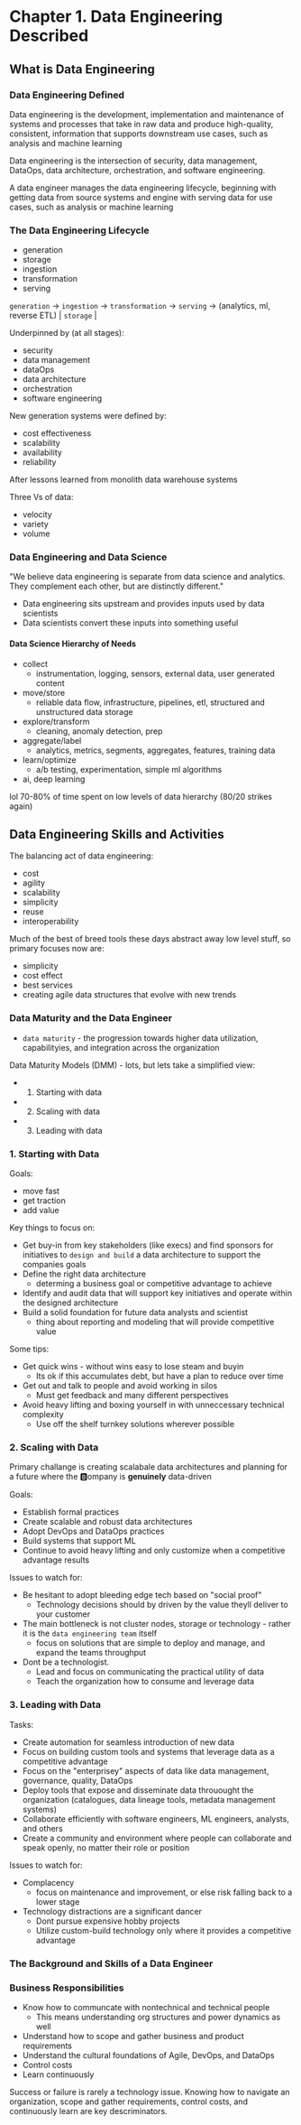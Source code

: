 # Chapter 1. Data Engineering Described

## What is Data Engineering

### Data Engineering Defined

Data engineering is the development, implementation and maintenance of systems and processes that take in raw data and produce high-quality, consistent, information that supports downstream use cases, such as analysis and machine learning

Data engineering is the intersection of security, data management, DataOps, data architecture, orchestration, and software engineering.

A data engineer manages the data engineering lifecycle, beginning with getting data from source systems and engine with serving data for use cases, such as analysis or machine learning

### The Data Engineering Lifecycle

- generation
- storage
- ingestion
- transformation
- serving

`generation` -> `ingestion` -> `transformation` -> `serving` -> (analytics, ml, reverse ETL)
                |                 `storage`                 |

Underpinned by (at all stages):

- security
- data management
- dataOps
- data architecture
- orchestration
- software engineering

New generation systems were defined by:

- cost effectiveness
- scalability
- availability
- reliability

After lessons learned from monolith data warehouse systems

Three Vs of data:

- velocity
- variety
- volume

### Data Engineering and Data Science

"We believe data engineering is separate from data science and analytics. They complement each other, but are distinctly different."

- Data engineering sits upstream and provides inputs used by data scientists
- Data scientists convert these inputs into something useful

#### Data Science Hierarchy of Needs

- collect
  - instrumentation, logging, sensors, external data, user generated content
- move/store
  - reliable data flow, infrastructure, pipelines, etl, structured and unstructured data storage
- explore/transform
  - cleaning, anomaly detection, prep
- aggregate/label
  - analytics, metrics, segments, aggregates, features, training data
- learn/optimize
  - a/b testing, experimentation, simple ml algorithms
- ai, deep learning

lol 70-80% of time spent on low levels of data hierarchy (80/20 strikes again)

## Data Engineering Skills and Activities

The balancing act of data engineering:

- cost
- agility
- scalability
- simplicity
- reuse
- interoperability

Much of the best of breed tools these days abstract away low level stuff, so primary focuses now are:

- simplicity
- cost effect
- best services
- creating agile data structures that evolve with new trends

### Data Maturity and the Data Engineer

- `data maturity` - the progression towards higher data utilization, capabilityies, and integration across the organization

Data Maturity Models (DMM) - lots, but lets take a simplified view:

- 1. Starting with data
- 2. Scaling with data
- 3. Leading with data

### 1. Starting with Data

Goals:

- move fast
- get traction
- add value

Key things to focus on:

- Get buy-in from key stakeholders (like execs) and find sponsors for initiatives to `design and build` a data architecture to support the companies goals
- Define the right data architecture
  - determing a business goal or competitive advantage to achieve
- Identify and audit data that will support key initiatives and operate within the designed architecture
- Build a solid foundation for future data analysts and scientist
  - thing about reporting and modeling that will provide competitive value

Some tips:

- Get quick wins - without wins easy to lose steam and buyin
  - Its ok if this accumulates debt, but have a plan to reduce over time
- Get out and talk to people and avoid working in silos
  - Must get feedback and many different perspectives
- Avoid heavy lifting and boxing yourself in with unneccessary technical complexity
  - Use off the shelf turnkey solutions wherever possible

### 2. Scaling with Data

Primary challange is creating scalabale data architectures and planning for a future where the 🅱️ompany is **genuinely** data-driven

Goals:

- Establish formal practices
- Create scalable and robust data architectures
- Adopt DevOps and DataOps practices
- Build systems that support ML
- Continue to avoid heavy lifting and only customize when a competitive advantage results

Issues to watch for:

- Be hesitant to adopt bleeding edge tech based on "social proof"
  - Technology decisions should by driven by the value theyll deliver to your customer
- The main bottleneck is not cluster nodes, storage or technology - rather it is the `data engineering team` itself
  - focus on solutions that are simple to deploy and manage, and expand the teams throughput
- Dont be a technologist.
  - Lead and focus on communicating the practical utility of data
  - Teach the organization how to consume and leverage data

### 3. Leading with Data

Tasks:

- Create automation for seamless introduction of new data
- Focus on building custom tools and systems that leverage data as a competitive advantage
- Focus on the "enterprisey" aspects of data like data management, governance, quality, DataOps
- Deploy tools that expose and disseminate data throuought the organization (catalogues, data lineage tools, metadata management systems)
- Collaborate efficiently with software engineers, ML engineers, analysts, and others
- Create a community and environment where people can collaborate and speak openly, no matter their role or position

Issues to watch for:

- Complacency
  - focus on maintenance and improvement, or else risk falling back to a lower stage
- Technology distractions are a significant dancer
  - Dont pursue expensive hobby projects
  - Utilize custom-build technology only where it provides a competitive advantage

### The Background and Skills of a Data Engineer

### Business Responsibilities

- Know how to communcate with nontechnical and technical people
  - This means understanding org structures and power dynamics as well
- Understand how to scope and gather business and product requirements
- Understand the cultural foundations of Agile, DevOps, and DataOps
- Control costs
- Learn continuously

Success or failure is rarely a technology issue. Knowing how to navigate an organization, scope and gather requirements, control costs, and continuously learn are key descriminators.


